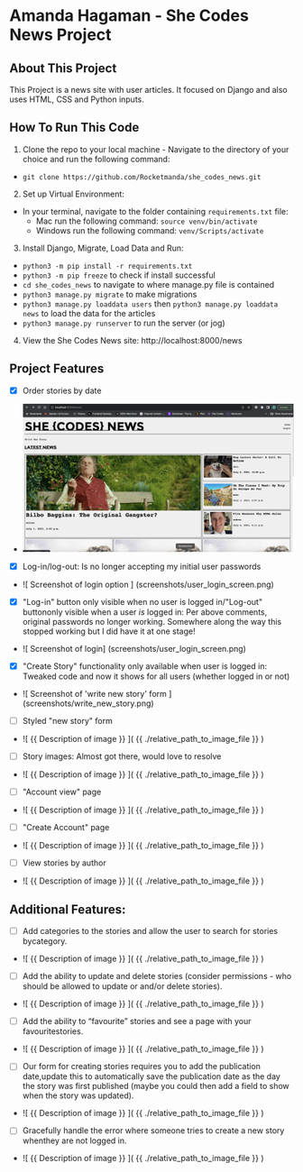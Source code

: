 # Amanda Hagaman - She Codes News Project

## About This Project
This Project is a news site with user articles. It focused on Django and also uses HTML, CSS and Python inputs. 

## How To Run This Code
 1. Clone the repo to your local machine - Navigate to the directory of your choice and run the following command: 
   - `git clone https://github.com/Rocketmanda/she_codes_news.git`
  
 2. Set up Virtual Environment:
   - In your terminal, navigate to the folder containing `requirements.txt` file:
     - Mac run the following command: `source venv/bin/activate`
     - Windows run the following command: `venv/Scripts/activate`

 3. Install Django, Migrate, Load Data and Run:
  - `python3 -m pip install -r requirements.txt`
  - `python3 -m pip freeze` to check if install successful
  - `cd she_codes_news` to navigate to where manage.py file is contained
  - `python3 manage.py migrate` to make migrations
  - `python3 manage.py loaddata users` then `python3 manage.py loaddata news` to load the data for the articles
  - `python3 manage.py runserver` to run the server (or jog)

  4. View the She Codes News site: http://localhost:8000/news


## Project Features
  - [X] Order stories by date
  - ![ Screenshot of news articles in published date order ](screenshots/stories_by_date.png)

  - [X] Log-in/log-out: Is no longer accepting my initial user passwords
  - ![ Screenshot of login option ] (screenshots/user_login_screen.png)
    
   - [X] "Log-in" button only visible when no user is logged in/"Log-out" buttononly visible when a user *is* logged in: Per above comments, original passwords no longer working. Somewhere along the way this stopped working but I did have it at one stage!
- ![ Screenshot of login] (screenshots/user_login_screen.png)

- [X] "Create Story" functionality only available when user is logged in: Tweaked code and now it shows for all users (whether logged in or not)
- ![ Screenshot of 'write new story' form ] (screenshots/write_new_story.png)
  
- [ ] Styled "new story" form
- ![ {{ Description of image }} ]( {{ ./relative_path_to_image_file }} )

- [ ] Story images: Almost got there, would love to resolve
- ![ {{ Description of image }} ]( {{ ./relative_path_to_image_file }} )
  
- [ ] "Account view" page
- ![ {{ Description of image }} ]( {{ ./relative_path_to_image_file }} )
  
- [ ] "Create Account" page
- ![ {{ Description of image }} ]( {{ ./relative_path_to_image_file }} )

- [ ] View stories by author
- ![ {{ Description of image }} ]( {{ ./relative_path_to_image_file }} )

  

## Additional Features:

- [ ] Add categories to the stories and allow the user to search for stories bycategory.
- ![ {{ Description of image }} ]( {{ ./relative_path_to_image_file }} )

- [ ] Add the ability to update and delete stories (consider permissions - who should be allowed to update or and/or delete stories).
- ![ {{ Description of image }} ]( {{ ./relative_path_to_image_file }} )

- [ ] Add the ability to “favourite” stories and see a page with your favouritestories.
- ![ {{ Description of image }} ]( {{ ./relative_path_to_image_file }} )

- [ ] Our form for creating stories requires you to add the publication date,update this to automatically save the publication date as the day the story was first published (maybe you could then add a field to show when the story was updated).
- ![ {{ Description of image }} ]( {{ ./relative_path_to_image_file }} )

- [ ] Gracefully handle the error where someone tries to create a new story whenthey are not logged in.
- ![ {{ Description of image }} ]( {{ ./relative_path_to_image_file }} )